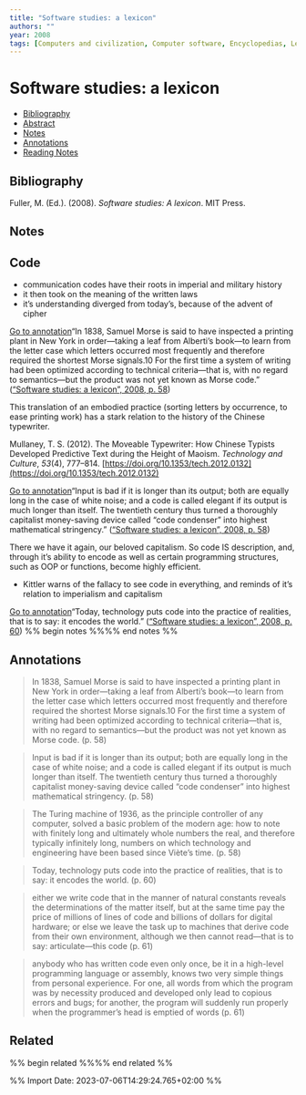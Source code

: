 ```yaml
---
title: "Software studies: a lexicon"
authors: ""
year: 2008
tags: [Computers and civilization, Computer software, Encyclopedias, Lexicography, Technology and the arts, Programming languages]
---
```

# Software studies: a lexicon

- [Bibliography](#bibliography)
- [Abstract](#abstract)
- [Notes](#notes)
- [Annotations](#annotations)
- [Reading Notes](#reading-notes)

## Bibliography
Fuller, M. (Ed.). (2008). _Software studies: A lexicon_. MIT Press.

## Notes
## Code

- communication codes have their roots in imperial and military history
- it then took on the meaning of the written laws
- it’s understanding diverged from today’s, because of the advent of cipher

[Go to annotation](zotero://open-pdf/library/items/VQC93HXY?page=58&annotation=BHX2H6Z2)“In 1838, Samuel Morse is said to have inspected a printing plant in New York in order—taking a leaf from Alberti’s book—to learn from the letter case which letters occurred most frequently and therefore required the shortest Morse signals.10 For the first time a system of writing had been optimized according to technical criteria—that is, with no regard to semantics—but the product was not yet known as Morse code.” ([“Software studies: a lexicon”, 2008, p. 58](zotero://select/library/items/UT6VETWQ))

This translation of an embodied practice (sorting letters by occurrence, to ease printing work) has a stark relation to the history of the Chinese typewriter.

Mullaney, T. S. (2012). The Moveable Typewriter: How Chinese Typists Developed Predictive Text during the Height of Maoism. _Technology and Culture_, _53_(4), 777–814. [https://doi.org/10.1353/tech.2012.0132](https://doi.org/10.1353/tech.2012.0132)

[Go to annotation](zotero://open-pdf/library/items/VQC93HXY?page=58&annotation=KVCQ8SF2)“Input is bad if it is longer than its output; both are equally long in the case of white noise; and a code is called elegant if its output is much longer than itself. The twentieth century thus turned a thoroughly capitalist money-saving device called “code condenser” into highest mathematical stringency.” ([“Software studies: a lexicon”, 2008, p. 58](zotero://select/library/items/UT6VETWQ))

There we have it again, our beloved capitalism. So code IS description, and, through it’s ability to encode as well as certain programming structures, such as OOP or functions, become highly efficient.

- Kittler warns of the fallacy to see code in everything, and reminds of it’s relation to imperialism and capitalism

[Go to annotation](zotero://open-pdf/library/items/VQC93HXY?page=60&annotation=P5NKKQA8)“Today, technology puts code into the practice of realities, that is to say: it encodes the world.” ([“Software studies: a lexicon”, 2008, p. 60](zotero://select/library/items/UT6VETWQ))
%% begin notes %%%% end notes %%

## Annotations
> In 1838, Samuel Morse is said to have inspected a printing plant in New York in order—taking a leaf from Alberti’s book—to learn from the letter case which letters occurred most frequently and therefore required the shortest Morse signals.10 For the first time a system of writing had been optimized according to technical criteria—that is, with no regard to semantics—but the product was not yet known as Morse code. (p. 58)

> Input is bad if it is longer than its output; both are equally long in the case of white noise; and a code is called elegant if its output is much longer than itself. The twentieth century thus turned a thoroughly capitalist money-saving device called “code condenser” into highest mathematical stringency. (p. 58)

> The Turing machine of 1936, as the principle controller of any computer, solved a basic problem of the modern age: how to note with finitely long and ultimately whole numbers the real, and therefore typically infinitely long, numbers on which technology and engineering have been based since Viète’s time. (p. 58)

> Today, technology puts code into the practice of realities, that is to say: it encodes the world. (p. 60)

> either we write code that in the manner of natural constants reveals the determinations of the matter itself, but at the same time pay the price of millions of lines of code and billions of dollars for digital hardware; or else we leave the task up to machines that derive code from their own environment, although we then cannot read—that is to say: articulate—this code (p. 61)

> anybody who has written code even only once, be it in a high-level programming language or assembly, knows two very simple things from personal experience. For one, all words from which the program was by necessity produced and developed only lead to copious errors and bugs; for another, the program will suddenly run properly when the programmer’s head is emptied of words (p. 61)



## Related
%% begin related %%%% end related %%

%% Import Date: 2023-07-06T14:29:24.765+02:00 %%
